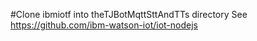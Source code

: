 #Clone ibmiotf into theTJBotMqttSttAndTTs directory See https://github.com/ibm-watson-iot/iot-nodejs
